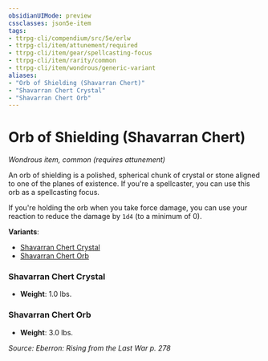 ```yaml
---
obsidianUIMode: preview
cssclasses: json5e-item
tags:
- ttrpg-cli/compendium/src/5e/erlw
- ttrpg-cli/item/attunement/required
- ttrpg-cli/item/gear/spellcasting-focus
- ttrpg-cli/item/rarity/common
- ttrpg-cli/item/wondrous/generic-variant
aliases: 
- "Orb of Shielding (Shavarran Chert)"
- "Shavarran Chert Crystal"
- "Shavarran Chert Orb"
---
```

# Orb of Shielding (Shavarran Chert)
*Wondrous item, common (requires attunement)*  



An orb of shielding is a polished, spherical chunk of crystal or stone aligned to one of the planes of existence. If you're a spellcaster, you can use this orb as a spellcasting focus.

If you're holding the orb when you take force damage, you can use your reaction to reduce the damage by `1d4` (to a minimum of 0).

**Variants**:
- [Shavarran Chert Crystal](#Shavarran%20Chert%20Crystal)
- [Shavarran Chert Orb](#Shavarran%20Chert%20Orb)

### Shavarran Chert Crystal

- **Weight**: 1.0 lbs.

### Shavarran Chert Orb

- **Weight**: 3.0 lbs.


*Source: Eberron: Rising from the Last War p. 278*